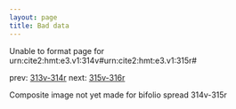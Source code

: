```yaml
---
layout: page
title: Bad data
---
```


Unable to format page for urn:cite2:hmt:e3.v1:314v#urn:cite2:hmt:e3.v1:315r#

prev: [313v-314r](../313v-314r/) next: [315v-316r](../315v-316r/)

Composite image not yet made for bifolio spread 314v-315r

